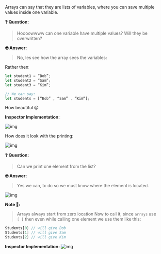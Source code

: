  Arrays can say that they are lists of variables, where you can save multiple values inside one variable. 

**❓ Question:**

>  Hoooowwww can one variable have multiple values? Will they be overwritten? 

**🤓 Answer:** 

> No, les see how the array sees the variables: 

Rather then: 

````javascript
let student1 = “Bob”;
let student2 = “Sam”;
let student3 = “Kim”;
````

````javascript
// We can say: 
let students = [“Bob” , “Sam” , “Kim”];
````

How beautiful 😍

**Inspector Implementation:**

![img](https://lh6.googleusercontent.com/mhvmA2660NccBwAKvJIa5NRUcPQD_ZlcqFDaI2WFbp7Hjy54nrnl6lQhY2LlaRzWwPmcXjPA2tB4SDCO7kpXYM49EpzwE54WMxkoC4bl6TY4WjhK-yCCpJeZMoX3F6s-KHKLrYhm)

How does it look with the printing: 

![img](https://lh6.googleusercontent.com/AVP9CZOa9RbqFWXFNqXADfl-j8q1P_FfmP4Ita7-nfRRaBGKuJk3BTBh5CQuX6DB3tMxMEeVVtfv2dZ_M9BKV9ZU_fBKh4oyFADKKytAwjWtui_5-5VY3rCxKvr029hdANyAFwNm)

**❓ Question:**

>  Can we print one element from the list?

**🤓 Answer:** 

> Yes we can, to do so we must know where the element is located.

![img](https://lh3.googleusercontent.com/8ngmH9X8c2ioY9EZtJFPj7O1PlvIfJRW1vimtCPR2VSapwjmby8POjC0kLlppjGT_OkI2jo8-Sw_jk3urTm6v0IHCvZz-3DCRNIbdLW6MUWLoSxAzUkTqEHCjvlsoC2H-BIMbJjw)

**Note 📝:**

> Arrays always start from zero location Now to call it, since `arrays` use `[ ]` then even while calling one element we use them like this: 

````javascript
Students[0] // will give Bob
Students[1] // will give Sam
Students[2] // will give Kim
````

**Inspector Implementation:**
![img](https://lh5.googleusercontent.com/1YfR3-TlAfAMl38iULZWbN-R9GC_lElqlDoFoCvl-fGxp4fFJ75tbxh1eY0O-KLy1sVmA8eDz0G-n9MJVfXhRHa8F11qYLoESF_gir-nKGkAUWbAqtHIrjenx_sCnhWLkY1L_JJ2)

